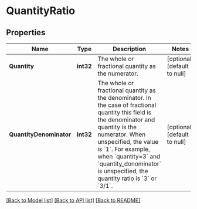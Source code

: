 # QuantityRatio

## Properties

 Name                    | Type      | Description                                                                                                                                                                                                                                                                                                                                                   | Notes                        
-------------------------|-----------|---------------------------------------------------------------------------------------------------------------------------------------------------------------------------------------------------------------------------------------------------------------------------------------------------------------------------------------------------------------|------------------------------
 **Quantity**            | **int32** | The whole or fractional quantity as the numerator.                                                                                                                                                                                                                                                                                                            | [optional] [default to null] 
 **QuantityDenominator** | **int32** | The whole or fractional quantity as the denominator. In the case of fractional quantity this field is the denominator and quantity is the numerator. When unspecified, the value is &#x60;1&#x60;. For example, when &#x60;quantity&#x3D;3&#x60; and &#x60;quantity_donominator&#x60; is unspecified, the quantity ratio is &#x60;3&#x60; or &#x60;3/1&#x60;. | [optional] [default to null] 

[[Back to Model list]](../README.md#documentation-for-models) [[Back to API list]](../README.md#documentation-for-api-endpoints) [[Back to README]](../README.md)

